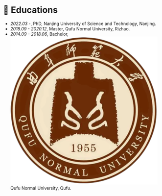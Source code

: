
# 📖 Educations
- *2022.03 -*, PhD, Nanjing University of Science and Technology, Nanjing.
- *2018.09 - 2020.12*, Master, Qufu Normal University, Rizhao.
- *2014.09 - 2018.06*, Bachelor, ![qfnu_logo](/images/qfnu_logo.png) Qufu Normal University, Qufu.

